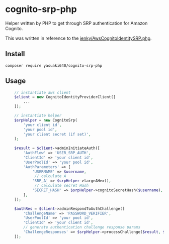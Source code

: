 # cognito-srp-php

Helper written by PHP to get through SRP authentication for Amazon Cognito.

This was written in reference to the [jenky/AwsCognitoIdentitySRP.php](https://gist.github.com/jenky/a4465f73adf90206b3e98c3d36a3be4f).

## Install

```shell
composer require yasuaki640/cognito-srp-php
```

## Usage

```php
    // instantiate aws client
    $client = new CognitoIdentityProviderClient([
        ...
    ]);

    // instantiate helper
    $srpHelper = new CognitoSrp(
        'your client id',
        'your pool id',
        'your client secret (if set)',
    );
    
    $result = $client->adminInitiateAuth([
        'AuthFlow' => 'USER_SRP_AUTH',
        'ClientId' => 'your client id',
        'UserPoolId' => 'your pool id',
        'AuthParameters' => [
            'USERNAME' => $username,
             // calculate A
            'SRP_A' => $srpHelper->largeAHex(),
             // calculate secret Hash
            'SECRET_HASH' => $srpHelper->cognitoSecretHash($username),
        ],
    ]);

    $authRes = $client->adminRespondToAuthChallenge([
        'ChallengeName' => 'PASSWORD_VERIFIER',
        'UserPoolId' => 'your pool id',
        'ClientId' => 'your client id',
        // generate authentication challenge response params
        'ChallengeResponses' => $srpHelper->processChallenge($result, $username, $password), 
    ]);
```